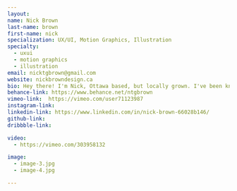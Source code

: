 ```yaml
---
layout:
name: Nick Brown
last-name: brown
first-name: nick
specialization: UX/UI, Motion Graphics, Illustration
specialty:
  - uxui
  - motion graphics
  - illustration
email: nicktgbrown@gmail.com
website: nickbrowndesign.ca
bio: Hey there! I'm Nick, Ottawa based, but locally grown. I've been known to design things, and tend to really enjoy it. You can catch me normally working with websites and UX design, but I also love being creative through illustration and motion graphics.
behance-link: https://www.behance.net/ntgbrown
vimeo-link:  https://vimeo.com/user71123987
instagram-link:
linkedin-link: https://www.linkedin.com/in/nick-brown-66028b146/
github-link:
dribbble-link:

video:
  - https://vimeo.com/303958132

image:
  - image-3.jpg
  - image-4.jpg

---
```

